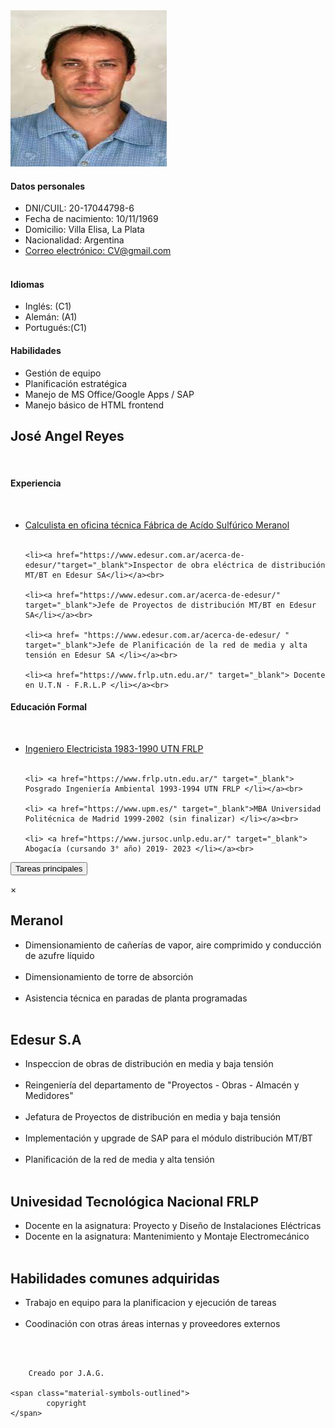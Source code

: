<html lang="es">
<head>
    <meta charset="UTF-8">
    <meta http-equiv="X-UA-Compatible" content="IE=edge">
    <meta name="viewport" content="width=device-width, initial-scale=1.0">
    <title>Curriculum Vitae</title>
    
<link rel= "stylesheet" href="estilos.css">

<link rel="stylesheet" href="https://fonts.googleapis.com/css2?family=Material+Symbols+Outlined:opsz,wght,FILL,GRAD@48,400,0,0" />

</head>

<body>

<!-- columna izquierda--> 

<nav class="navbar navbar-default">
   
<div class="wrapper">

<div id="columns">                   <!--defino la clase columnas-->
 
<div id ="left">                     <!--Es la división izquierda-->

<div class= "img"> <img src="foto1.jpg" width="250px" height="250px"> <br>

</div>
   
<h4 class="uno">Datos personales</h4>

<ul>
    <li >DNI/CUIL: 20-17044798-6</li>
    <li >Fecha de nacimiento: 10/11/1969</li>
    <li >Domicilio: Villa Elisa, La Plata</li>
    <li >Nacionalidad: Argentina</li>
    <li > <a href="mailto:josecapacitaciondocente@gmail.com"> Correo electrónico: CV@gmail.com</a> </li><br>
</ul>

<h4 class="uno">Idiomas</h4>

<ul>
    <li>Inglés: (C1)</li>
    <li>Alemán: (A1)</li>
    <li>Portugués:(C1)</li>
</ul>

<h4 class="uno">Habilidades</h4>
<ul>
    <li>Gestión de equipo</li>
    <li>Planificación estratégica</li>
    <li>Manejo de MS Office/Google Apps / SAP </li>
    <li>Manejo básico de HTML frontend </li>
</ul>

</div>  <!--cierro la división izquierda, queda v1 y columns-->

<!-- columna derecha--> 
                                                
<div id ="right">        <!--Abro la columna derecha-->

<h1 class=" dos">José Angel Reyes</h1><br>

<h4 class="uno">Experiencia</h4><br>

<ul>
    <li> <a href= "https://meranol.com.ar/" target = "_blank"> Calculista en oficina técnica Fábrica de Acído Sulfúrico Meranol</li></a><br>
 
    <li><a href="https://www.edesur.com.ar/acerca-de-edesur/"target="_blank">Inspector de obra eléctrica de distribución MT/BT en Edesur SA</li></a><br>

    <li><a href="https://www.edesur.com.ar/acerca-de-edesur/" target="_blank">Jefe de Proyectos de distribución MT/BT en Edesur SA</li></a><br>

    <li><a href= "https://www.edesur.com.ar/acerca-de-edesur/ " target="_blank">Jefe de Planificación de la red de media y alta tensión en Edesur SA </li></a><br>

    <li><a href="https://www.frlp.utn.edu.ar/" target="_blank"> Docente en U.T.N - F.R.L.P </li></a><br>
</ul>


<h4 class="uno">Educación Formal</h4>
<br>
<ul>
    <li> <a href="https://www.frlp.utn.edu.ar/" target="_blank"> Ingeniero Electricista 1983-1990 UTN FRLP </li></a><br>

    <li> <a href="https://www.frlp.utn.edu.ar/" target="_blank"> Posgrado Ingeniería Ambiental 1993-1994 UTN FRLP </li></a><br>

    <li> <a href="https://www.upm.es/" target="_blank">MBA Universidad Politécnica de Madrid 1999-2002 (sin finalizar) </li></a><br>

    <li> <a href="https://www.jursoc.unlp.edu.ar/" target="_blank"> Abogacía (cursando 3° año) 2019- 2023 </li></a><br>
</ul>
</div>

<button id="myBtn">Tareas principales</button>   <!--Creo el boton y le asigno una id -->

</div>                      <!--cierro columna derecha-->

<!--Agrego la funcionalidad button-->

<div id="myModal" class="modal">                  <!-- Genero un espacio con un id y una clase-->
                            
<div class="modal-content">                       <!-- le indico cual es el contenido-->
                            
<span class="close">&times;</span>
                            
<h2>Meranol</h2>
                            
<ul>
    <li class="tres"  >Dimensionamiento de cañerías de vapor, aire comprimido y conducción de azufre líquido</li><br>
    <li class="tres" >Dimensionamiento de torre de absorción</li><br>
    <li class="tres" >Asistencia técnica en paradas de planta programadas</li><br>
</ul>
                            
<h2>Edesur S.A</h2>
                            
<ul >
    <li class="tres" >Inspeccion de obras de distribución en media y baja tensión</li><br>
    <li class="tres" >Reingeniería del departamento de "Proyectos - Obras - Almacén y Medidores"</li><br>
    <li class="tres" >Jefatura de Proyectos de distribución en media y baja tensión</li><br>
    <li class="tres" >Implementación y upgrade de SAP para el módulo distribución MT/BT</li><br>
    <li class="tres" >Planificación de la red de media y alta tensión</li><br>
</ul>
                            
<h2>Univesidad Tecnológica Nacional FRLP</h2>
                            
<ul >
    <li class="tres"  >Docente en la asignatura: Proyecto y Diseño de Instalaciones Eléctricas</li>
    <li class="tres"  >Docente en la asignatura: Mantenimiento y Montaje Electromecánico</li><br>
</ul>
                            
<h2>Habilidades comunes adquiridas</h2>
                            
<ul>
    <li class="tres" >Trabajo en equipo para la planificacion y ejecución de tareas</li><br>
    <li class="tres" >Coodinación con otras áreas internas y proveedores externos</li><br>
</ul>
</div>
</div> <!--cierro button-->

<script src="funcionesJS.js"></script>        <!-- llamo al archivo JS donde se definen las funciones-->
<br>



<footer>
    <div class = "footer">

        Creado por J.A.G.   
       
    <span class="material-symbols-outlined">
            copyright
    </span>
    
</div> 

</footer><br>

</nav>  

</div>

</div>    

</body>
</html>
